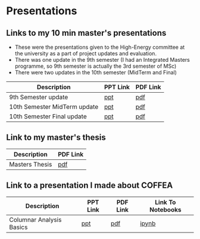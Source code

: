 # Presentations


## Links to my 10 min master's presentations
- These were the presentations given to the High-Energy committee at the university as a part of project updates and evaluation.
- There was one update in the 9th semester (I had an Integrated Masters programme, so 9th semester is actually the 3rd semester of MSc)
- There were two updates in the 10th semester (MidTerm and Final)

|Description|PPT Link|PDF Link|
|------|------|------|
|9th Semester update|[ppt](https://github.com/prayagyadav/presentations/raw/main/src/ppt/9th_Semester.pptx)|[pdf](https://github.com/prayagyadav/presentations/raw/main/src/pdf/9th_Semester.pdf)|
|10th Semester MidTerm update|[ppt](https://github.com/prayagyadav/presentations/raw/main/src/ppt/10th_Semester_MidTerm.pptx)|[pdf](https://github.com/prayagyadav/presentations/raw/main/src/pdf/10th_Semester_MidTerm.pdf)|
|10th Semester Final update|[ppt](https://github.com/prayagyadav/presentations/raw/main/src/ppt/10th_Semester_Final.pptx)|[pdf](https://github.com/prayagyadav/presentations/raw/main/src/pdf/10th_Semester_Final.pdf)|


## Link to my master's thesis
|Description|PDF Link|
|------|------|
|Masters Thesis|[pdf](https://github.com/prayagyadav/presentations/raw/main/src/pdf/Masters_Thesis.pdf)|

## Link to a presentation I made about COFFEA
|Description|PPT Link|PDF Link|Link To Notebooks|
|-----------|--------|--------|-----------------|
|Columnar Analysis Basics|[ppt](https://github.com/prayagyadav/ColumnarHEP/raw/main/Presentations/Columnar1.pptx)|[pdf](https://github.com/prayagyadav/ColumnarHEP/raw/main/Presentations/Columnar1.pdf)|[ipynb](https://github.com/prayagyadav/ColumnarHEP/tree/main/Notebooks)|
